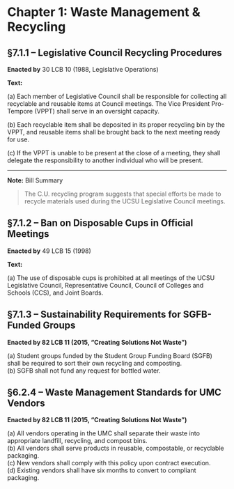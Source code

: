 # Chapter 1: Waste Management & Recycling

## §7.1.1 – Legislative Council Recycling Procedures

**Enacted by** 30 LCB 10 (1988, Legislative Operations)

**Text:**

(a) Each member of Legislative Council shall be responsible for collecting all recyclable and reusable items at Council meetings. The Vice President Pro-Tempore (VPPT) shall serve in an oversight capacity.

(b) Each recyclable item shall be deposited in its proper recycling bin by the VPPT, and reusable items shall be brought back to the next meeting ready for use.

(c) If the VPPT is unable to be present at the close of a meeting, they shall delegate the responsibility to another individual who will be present.

---
**Note:** Bill Summary  
>The C.U. recycling program suggests that special efforts be made to recycle 
materials used during the UCSU Legislative Council meetings.

## §7.1.2 – Ban on Disposable Cups in Official Meetings

**Enacted by** 49 LCB 15 (1998)

**Text:**

(a) The use of disposable cups is prohibited at all meetings of the UCSU Legislative Council, Representative Council, Council of Colleges and Schools (CCS), and Joint Boards.

## §7.1.3 – Sustainability Requirements for SGFB-Funded Groups  
**Enacted by 82 LCB 11 (2015, “Creating Solutions Not Waste”)**

(a) Student groups funded by the Student Group Funding Board (SGFB) shall be required to sort their own recycling and composting.  
(b) SGFB shall not fund any request for bottled water.


## §6.2.4 – Waste Management Standards for UMC Vendors  
**Enacted by 82 LCB 11 (2015, “Creating Solutions Not Waste”)**

(a) All vendors operating in the UMC shall separate their waste into appropriate landfill, recycling, and compost bins.  
(b) All vendors shall serve products in reusable, compostable, or recyclable packaging.  
(c) New vendors shall comply with this policy upon contract execution.  
(d) Existing vendors shall have six months to convert to compliant packaging.

